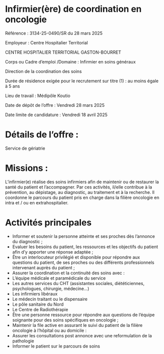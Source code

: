 # Infirmier(ère) de coordination en oncologie

Référence : 3134-25-0490/SR du 28 mars 2025

Employeur : Centre Hospitalier Territorial

CENTRE HOSPITALIER TERRITORIAL GASTON-BOURRET

Corps ou Cadre d’emploi /Domaine : Infirmier en soins généraux

Direction de la coordination des soins

Durée de résidence exigée pour le recrutement sur titre (1) : au moins égale à 5 ans

Lieu de travail : Médipôle Koutio

Date de dépôt de l’offre : Vendredi 28 mars 2025

Date limite de candidature : Vendredi 18 avril 2025

# Détails de l’offre :

Service de gériatrie

# Missions :

L’infirmier(e) réalise des soins infirmiers afin de maintenir ou de restaurer la santé du patient et l’accompagner. Par ces activités, il/elle contribue à la prévention, au dépistage, au diagnostic, au traitement et à la recherche. Il coordonne le parcours du patient pris en charge dans la filière oncologie en intra et / ou en extrahospitalier.

# Activités principales

- Informer et soutenir la personne atteinte et ses proches dès l’annonce du diagnostic ;
- Evaluer les besoins du patient, les ressources et les objectifs du patient afin d’y apporter une réponse adaptée ;
- Être un interlocuteur privilégié et disponible pour répondre aux questions du patient, de ses proches ou des différents professionnels intervenant auprès du patient ;
- Assurer la coordination et la continuité des soins avec :
- L’équipe médicale et paramédicale du service
- Les autres services du CHT (assistantes sociales, diététiciennes, psychologues, chirurgie, médecine…)
- Les infirmiers libéraux
- Le médecin traitant ou le dispensaire
- Le pôle sanitaire du Nord
- Le Centre de Radiothérapie
- Être une personne ressource pour répondre aux questions de l’équipe soignante pour des soins spécifiques en oncologie ;
- Maintenir la file active en assurant le suivi du patient de la filière oncologie à l’hôpital ou au domicile :
- Assurer les consultations post annonce avec une reformulation de la pathologie
- Informer le patient sur le parcours de soins